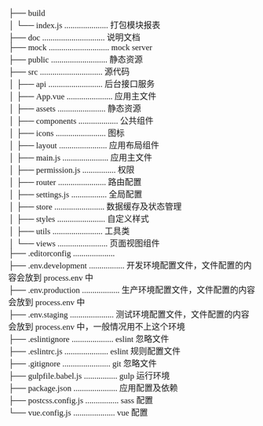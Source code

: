 <span  style="font-family: Simsun,serif; font-size: 17px; ">

├── build  
│   └── index.js ..................... 打包模块报表    
├── doc .............................. 说明文档    
├── mock ............................. mock server    
├── public ........................... 静态资源     
├── src .............................. 源代码  
│   ├── api .......................... 后台接口服务  
│   ├── App.vue ...................... 应用主文件  
│   ├── assets ....................... 静态资源  
│   ├── components ................... 公共组件  
│   ├── icons ........................ 图标  
│   ├── layout ....................... 应用布局组件  
│   ├── main.js ...................... 应用主文件  
│   ├── permission.js ................ 权限  
│   ├── router ....................... 路由配置  
│   ├── settings.js  ................. 全局配置  
│   ├── store ........................ 数据缓存及状态管理  
│   ├── styles ....................... 自定义样式  
│   ├── utils ........................ 工具类  
│   └── views ........................ 页面视图组件  
├── .editorconfig ....................   
├── .env.development ................. 开发环境配置文件，文件配置的内容会放到 process.env 中   
├── .env.production .................. 生产环境配置文件，文件配置的内容会放到 process.env 中  
├── .env.staging ..................... 测试环境配置文件，文件配置的内容会放到 process.env 中，一般情况用不上这个环境  
├── .eslintignore .................... eslint 忽略文件  
├── .eslintrc.js ..................... eslint 规则配置文件  
├── .gitignore ....................... git 忽略文件  
├── gulpfile.babel.js ................ gulp 运行环境  
├── package.json ..................... 应用配置及依赖  
├── postcss.config.js ................ sass 配置  
└── vue.config.js .................... vue 配置  

</span>